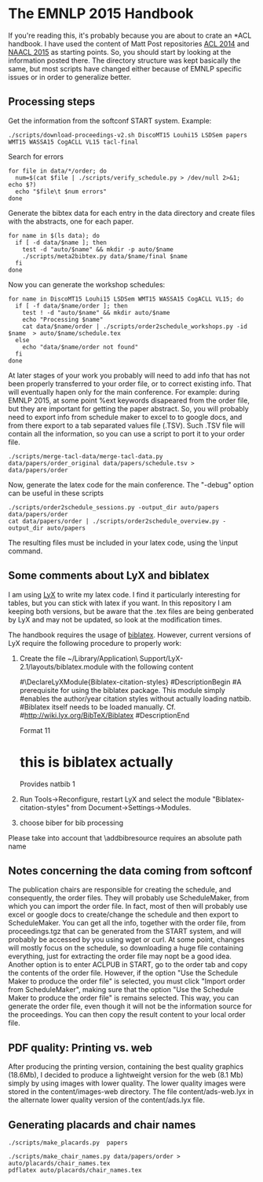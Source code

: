 # The EMNLP 2015 Handbook

If you're reading this, it's probably because you are about to crate an *ACL handbook. 
I have used the content of Matt Post repositories [ACL 2014](https://github.com/mjpost/acl2014-handbook) and [NAACL 2015](https://github.com/mjpost/naacl15-handbook) as starting points. So, you should start by looking at the information posted there.
The directory structure was kept basically the same, but most scripts have changed either because of EMNLP specific issues or in order to generalize better. 

## Processing steps
Get the information from the softconf START system. Example:
    
    ./scripts/download-proceedings-v2.sh DiscoMT15 Louhi15 LSDSem papers WMT15 WASSA15 CogACLL VL15 tacl-final
 
Search for errors 

    for file in data/*/order; do
      num=$(cat $file | ./scripts/verify_schedule.py > /dev/null 2>&1; echo $?)
      echo "$file\t $num errors"
    done

Generate the bibtex data for each entry in the data directory and create files with the abstracts, one for each paper.

    for name in $(ls data); do
      if [ -d data/$name ]; then
        test -d "auto/$name" && mkdir -p auto/$name
        ./scripts/meta2bibtex.py data/$name/final $name
      fi
    done

Now you can generate the workshop schedules:

    for name in DiscoMT15 Louhi15 LSDSem WMT15 WASSA15 CogACLL VL15; do
      if [ -f data/$name/order ]; then
        test ! -d "auto/$name" && mkdir auto/$name
        echo "Processing $name"
        cat data/$name/order | ./scripts/order2schedule_workshops.py -id $name  > auto/$name/schedule.tex
      else
        echo "data/$name/order not found"
      fi
    done

At later stages of your work you probably will need to add info that has not been properly transferred to your order file, or to correct existing info. That will eventually hapen only for the main conference. For example: during EMNLP 2015, at some point %ext keywords disapeared from the order file, but they are important for getting the paper abstract. So, you will probably need to export info from schedule maker to excel to to google docs, and from there export to a tab separated values file (.TSV). Such .TSV file will contain all the information, so you can use a script to port it to your order file.

    ./scripts/merge-tacl-data/merge-tacl-data.py data/papers/order_original data/papers/schedule.tsv > data/papers/order
  
Now, generate the latex code for the main conference. The "-debug" option can be useful in these scripts

    ./scripts/order2schedule_sessions.py -output_dir auto/papers data/papers/order
    cat data/papers/order | ./scripts/order2schedule_overview.py -output_dir auto/papers

The resulting files must be included in your latex code, using the \input command.

## Some comments about LyX and biblatex

I am using [LyX](http://www.lyx.org) to write my latex code. I find it particularly interesting for tables, but you can stick with latex if you want. In this repository I am keeping both versions, but be aware that the .tex files are being genberated by LyX and may not be updated, so look at the modification times.

The handbook requires the usage of [biblatex](https://www.ctan.org/pkg/biblatex). However, current versions of LyX require the following procedure to properly work: 
1) Create the file ~/Library/Application\ Support/LyX-2.1/layouts/biblatex.module with the following content

    #\DeclareLyXModule{Biblatex-citation-styles}
    #DescriptionBegin
    #A prerequisite for using the biblatex package. This module simply
    #enables the author/year citation styles without actually loading natbib.
    #Biblatex itself needs to be loaded manually. Cf.
    #http://wiki.lyx.org/BibTeX/Biblatex
    #DescriptionEnd
    
    Format 11
    
    # this is biblatex actually
    Provides natbib         1

2) Run Tools->Reconfigure, restart LyX and select the module "Biblatex-citation-styles" from Document->Settings->Modules.

3) choose biber for bib processing

Please take into account that \addbibresource requires an absolute path name


## Notes concerning the data coming from softconf

The publication chairs are responsible for creating the schedule, and consequently, the order files. They will probably use ScheduleMaker, from which you can import the order file. In fact, most of then will probably use excel or google docs to create/change the schedule and then export to ScheduleMaker. You can get all the info, together with the order file, from proceedings.tgz that can be generated from the START system, and will probably be accessed by you using wget or curl.
At some point, changes will mostly focus on the schedule, so downloading a huge file containing everything, just for extracting the order file may nopt be a good idea. Another option is to enter ACLPUB in START, go to the order tab and copy the contents of the order file. However, if the option "Use the Schedule Maker to produce the order file" is selected, you must click "Import order from ScheduleMaker", making sure that the option "Use the Schedule Maker to produce the order file" is remains selected. This way, you can generate the order file, even though it will not be the information source for the proceedings. You can then copy the result content to your local order file. 


## PDF quality: Printing vs. web

After producing the printing version, containing the best quality graphics (18.6Mb), I decided to produce a lightweight version for the web (8.1 Mb) simply by using images with lower quality. The lower quality images were stored in the content/images-web directory. The file content/ads-web.lyx in the alternate lower quality version of the content/ads.lyx file.


## Generating placards and chair names


    ./scripts/make_placards.py  papers

    ./scripts/make_chair_names.py data/papers/order > auto/placards/chair_names.tex
    pdflatex auto/placards/chair_names.tex
